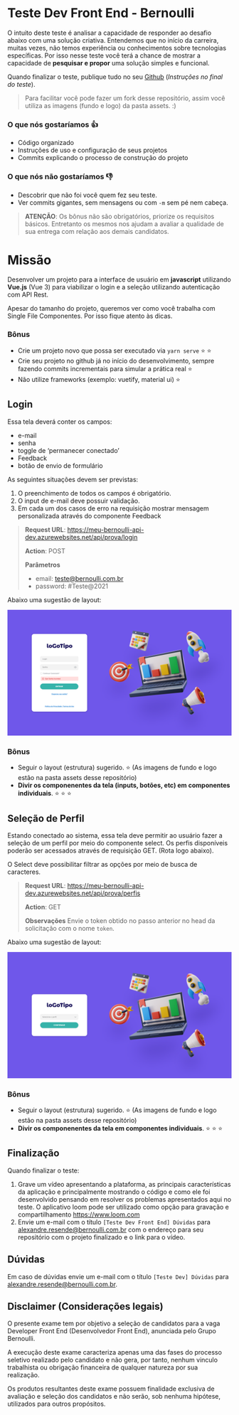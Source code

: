 # Teste Dev Front End - Bernoulli

O intuito deste teste é analisar a capacidade de responder ao desafio abaixo com uma solução criativa. Entendemos que no início da carreira, muitas vezes, não temos experiência ou conhecimentos sobre tecnologias específicas. Por isso nesse teste você terá a chance de mostrar a capacidade de **pesquisar e propor** uma solução simples e funcional.

Quando finalizar o teste, publique tudo no seu [Github](https://github.com/) (_Instruções no final do teste_).

> Para facilitar você pode fazer um fork desse repositório, assim você utiliza as imagens (fundo e logo) da pasta assets. :)


### O que nós gostaríamos :thumbsup:
- Código organizado
- Instruções de uso e configuração de seus projetos
- Commits explicando o processo de construção do projeto

### O que nós não gostaríamos :thumbsdown:
- Descobrir que não foi você quem fez seu teste.
- Ver commits gigantes, sem mensagens ou com `-m` sem pé nem cabeça.

> **ATENÇÃO**: Os bônus não são obrigatórios, priorize os requisitos básicos. Entretanto os mesmos nos ajudam a avaliar a qualidade de sua entrega com relação aos demais candidatos.

# Missão

Desenvolver um projeto para a interface de usuário em **javascript** utilizando **Vue.js** (Vue 3)  para viabilizar o login e a seleção utilizando autenticação com API Rest.

Apesar do tamanho do projeto, queremos ver como você trabalha com
Single File Componentes. Por isso fique atento às dicas.

### Bônus
* Crie um projeto novo que possa ser executado via `yarn serve` :star: :star:
* Crie seu projeto no github já no início do desenvolvimento, sempre fazendo commits incrementais para simular a prática real :star:
* Não utilize frameworks (exemplo: vuetify, material ui) :star:

## Login

Essa tela deverá conter os campos:
* e-mail
* senha
* toggle de ‘permanecer conectado’
* Feedback
* botão de envio de formulário

As seguintes situações devem ser previstas:

1. O preenchimento de todos os campos é obrigatório.
2. O input de e-mail deve possuir validação.
3. Em cada um dos casos de erro na requisição mostrar mensagem
personalizada através do componente Feedback


> **Request URL**: https://meu-bernoulli-api-dev.azurewebsites.net/api/prova/login
>
> **Action**: POST
>
> **Parâmetros**
>   * email: teste@bernoulli.com.br
>   * password: #Teste@2021

Abaixo uma sugestão de layout:

![Tela de Login](https://github.com/Spot-b/teste-dev-frontend/raw/main/assets/exemplo-login.png)

### Bônus
* Seguir o layout (estrutura) sugerido. :star: (As imagens de fundo e logo estão na pasta assets desse repositório)
* **Divir os componenentes da tela (inputs, botões, etc) em componentes individuais**. :star: :star: :star:

## Seleção de Perfil

Estando conectado ao sistema, essa tela deve permitir ao usuário fazer a
seleção de um perfil por meio do componente select. Os perfis disponíveis
poderão ser acessados através de requisição GET. (Rota logo abaixo).

O Select deve possibilitar filtrar as opções por meio de busca de caracteres.

> **Request URL**: https://meu-bernoulli-api-dev.azurewebsites.net/api/prova/perfis
>
> **Action**: GET
>
> **Observações**
>   Envie o token obtido no passo anterior no head da solicitação com o nome `token`.

Abaixo uma sugestão de layout:

![Tela de seleção de perfil](https://github.com/Spot-b/teste-dev-frontend/raw/main/assets/exemplo-perfil.png)

### Bônus
* Seguir o layout (estrutura) sugerido. :star: (As imagens de fundo e logo estão na pasta assets desse repositório)
* **Divir os componenentes da tela em componentes individuais**. :star: :star: :star:

## Finalização

Quando finalizar o teste:
1. Grave um vídeo apresentando a plataforma, as principais características
da aplicação e principalmente mostrando o código e como ele foi desenvolvido pensando em resolver os problemas apresentados aqui no teste.  O aplicativo loom pode ser utilizado como opção
para gravação e compartilhamento https://www.loom.com
2. Envie um e-mail com o título `[Teste Dev Front End] Dúvidas` para [alexandre.resende@bernoulli.com.br](mailto:alexandre.resende@bernoulli.com.br) com o endereço para seu repositório com o projeto finalizado e o link para o vídeo.

## Dúvidas

Em caso de dúvidas envie um e-mail com o título `[Teste Dev] Dúvidas` para [alexandre.resende@bernoulli.com.br](mailto:alexandre.resende@bernoulli.com.br).

## Disclaimer (Considerações legais)

O presente exame tem por objetivo a seleção de candidatos para a vaga
Developer Front End (Desenvolvedor Front End), anunciada pelo Grupo
Bernoulli.

A execução deste exame caracteriza apenas uma das fases do processo seletivo
realizado pelo candidato e não gera, por tanto, nenhum vinculo trabalhista ou
obrigação financeira de qualquer natureza por sua realização.

Os produtos resultantes deste exame possuem finalidade exclusiva de avaliação
e seleção dos candidatos e não serão, sob nenhuma hipótese, utilizados para
outros propósitos.
